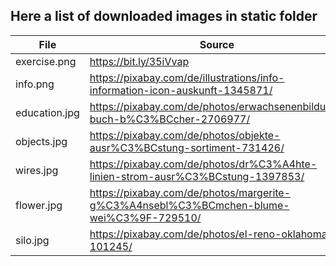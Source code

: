 ## Here a list of downloaded images in static folder

File | Source | License
--- | --- | ---
exercise.png | https://bit.ly/35iVvap | https://pixabay.com/de/service/license/
info.png | https://pixabay.com/de/illustrations/info-information-icon-auskunft-1345871/ | https://pixabay.com/de/service/license/
education.jpg | https://pixabay.com/de/photos/erwachsenenbildung-buch-b%C3%BCcher-2706977/ | https://pixabay.com/de/service/license/
objects.jpg | https://pixabay.com/de/photos/objekte-ausr%C3%BCstung-sortiment-731426/ | https://pixabay.com/de/service/license/
wires.jpg | https://pixabay.com/de/photos/dr%C3%A4hte-linien-strom-ausr%C3%BCstung-1397853/ | https://pixabay.com/de/service/license/
flower.jpg | https://pixabay.com/de/photos/margerite-g%C3%A4nsebl%C3%BCmchen-blume-wei%C3%9F-729510/ | https://pixabay.com/de/service/license/
silo.jpg | https://pixabay.com/de/photos/el-reno-oklahoma-101245/ | https://pixabay.com/de/service/license/